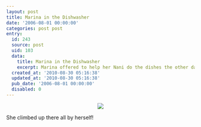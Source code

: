 ```yaml
---
layout: post
title: Marina in the Dishwasher
date: '2006-08-01 00:00:00'
categories: post post
entry:
  id: 243
  source: post
  uid: 103
  data:
    title: Marina in the Dishwasher
    excerpt: Marina offered to help her Nani do the dishes the other day...
  created_at: '2010-08-30 05:16:38'
  updated_at: '2010-08-30 05:16:38'
  pub_date: '2006-08-01 00:00:00'
  disabled: 0
---
```


<center><img src="/blog_images/marina_dishwasher.jpg"></center>
<p>She climbed up there all by herself!</p>
